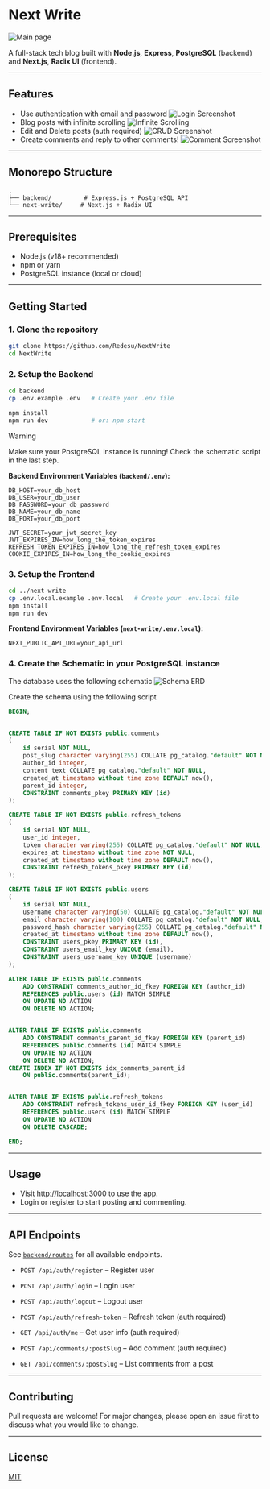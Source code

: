 # Next Write

![Main page](https://i.imgur.com/vgNQBcA.png)

A full-stack tech blog built with **Node.js**, **Express**, **PostgreSQL** (backend) and **Next.js**, **Radix UI** (frontend).

---

## Features

- Use authentication with email and password
![Login Screenshot](https://i.imgur.com/GlkLkMJ.png)
- Blog posts with infinite scrolling
![Infinite Scrolling](https://i.imgur.com/KwqowTz.gif)
- Edit and Delete posts (auth required)
![CRUD Screenshot](https://i.imgur.com/m6z5aHl.png)
- Create comments and reply to other comments!
![Comment Screenshot](https://i.imgur.com/qYMnrss.png)



---

## Monorepo Structure

```
.
├── backend/         # Express.js + PostgreSQL API
└── next-write/     # Next.js + Radix UI
```

---

## Prerequisites

- Node.js (v18+ recommended)
- npm or yarn
- PostgreSQL instance (local or cloud)

---

## Getting Started

### 1. Clone the repository

```sh
git clone https://github.com/Redesu/NextWrite
cd NextWrite
```

### 2. Setup the Backend

```sh
cd backend
cp .env.example .env   # Create your .env file

npm install
npm run dev            # or: npm start
```
> [!WARNING]  
> Make sure your PostgreSQL instance is running! Check the schematic script in the last step.

**Backend Environment Variables (`backend/.env`):**
```
DB_HOST=your_db_host
DB_USER=your_db_user
DB_PASSWORD=your_db_password
DB_NAME=your_db_name
DB_PORT=your_db_port

JWT_SECRET=your_jwt_secret_key
JWT_EXPIRES_IN=how_long_the_token_expires
REFRESH_TOKEN_EXPIRES_IN=how_long_the_refresh_token_expires
COOKIE_EXPIRES_IN=how_long_the_cookie_expires
```

### 3. Setup the Frontend

```sh
cd ../next-write
cp .env.local.example .env.local   # Create your .env.local file
npm install
npm run dev
```

**Frontend Environment Variables (`next-write/.env.local`):**
```
NEXT_PUBLIC_API_URL=your_api_url
```

### 4. Create the Schematic in your PostgreSQL instance 
The database uses the following schematic
![Schema ERD](https://i.imgur.com/5FXDUcc.png)

Create the schema using the following script 
```sql
BEGIN;


CREATE TABLE IF NOT EXISTS public.comments
(
    id serial NOT NULL,
    post_slug character varying(255) COLLATE pg_catalog."default" NOT NULL,
    author_id integer,
    content text COLLATE pg_catalog."default" NOT NULL,
    created_at timestamp without time zone DEFAULT now(),
    parent_id integer,
    CONSTRAINT comments_pkey PRIMARY KEY (id)
);

CREATE TABLE IF NOT EXISTS public.refresh_tokens
(
    id serial NOT NULL,
    user_id integer,
    token character varying(255) COLLATE pg_catalog."default" NOT NULL,
    expires_at timestamp without time zone NOT NULL,
    created_at timestamp without time zone DEFAULT now(),
    CONSTRAINT refresh_tokens_pkey PRIMARY KEY (id)
);

CREATE TABLE IF NOT EXISTS public.users
(
    id serial NOT NULL,
    username character varying(50) COLLATE pg_catalog."default" NOT NULL,
    email character varying(100) COLLATE pg_catalog."default" NOT NULL,
    password_hash character varying(255) COLLATE pg_catalog."default" NOT NULL,
    created_at timestamp without time zone DEFAULT now(),
    CONSTRAINT users_pkey PRIMARY KEY (id),
    CONSTRAINT users_email_key UNIQUE (email),
    CONSTRAINT users_username_key UNIQUE (username)
);

ALTER TABLE IF EXISTS public.comments
    ADD CONSTRAINT comments_author_id_fkey FOREIGN KEY (author_id)
    REFERENCES public.users (id) MATCH SIMPLE
    ON UPDATE NO ACTION
    ON DELETE NO ACTION;


ALTER TABLE IF EXISTS public.comments
    ADD CONSTRAINT comments_parent_id_fkey FOREIGN KEY (parent_id)
    REFERENCES public.comments (id) MATCH SIMPLE
    ON UPDATE NO ACTION
    ON DELETE NO ACTION;
CREATE INDEX IF NOT EXISTS idx_comments_parent_id
    ON public.comments(parent_id);


ALTER TABLE IF EXISTS public.refresh_tokens
    ADD CONSTRAINT refresh_tokens_user_id_fkey FOREIGN KEY (user_id)
    REFERENCES public.users (id) MATCH SIMPLE
    ON UPDATE NO ACTION
    ON DELETE CASCADE;

END;
```

---

## Usage

- Visit [http://localhost:3000](http://localhost:3000) to use the app.
- Login or register to start posting and commenting.

---

## API Endpoints

See [`backend/routes`](backend/src/routes/) for all available endpoints.

- `POST /api/auth/register` – Register user
- `POST /api/auth/login` – Login user
- `POST /api/auth/logout` – Logout user
- `POST /api/auth/refresh-token` – Refresh token (auth required)
- `GET /api/auth/me` – Get user info (auth required)

- `POST /api/comments/:postSlug` – Add comment (auth required)
- `GET /api/comments/:postSlug` – List comments from a post

---


## Contributing

Pull requests are welcome! For major changes, please open an issue first to discuss what you would like to change.

---

## License

[MIT](LICENSE)